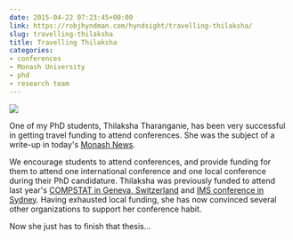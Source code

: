 ```yaml
---
date: 2015-04-22 07:23:45+00:00
link: https://robjhyndman.com/hyndsight/travelling-thilaksha/
slug: travelling-thilaksha
title: Travelling Thilaksha
categories:
- conferences
- Monash University
- phd
- research team
---
```


![](https://www.monash.edu/news/i/media/2015/04/c76b381debfc13682f561bd517e5c23e_n.jpg)

One of my PhD students, Thilaksha Tharanganie, has been very successful in getting travel funding to attend conferences. She was the subject of a write-up in today's [Monash News](https://www.monash.edu/news/show/phd-student-scoops-international-travel-awards).

We encourage students to attend conferences, and provide funding for them to attend one international conference and one local conference during their PhD candidature. Thilaksha was previously funded to attend last year's [COMPSTAT in Geneva, Switzerland](http://compstat2014.org/) and [IMS conference in Sydney](http://ims-asc2014.com/). Having exhausted local funding, she has now convinced several other organizations to support her conference habit.

Now she just has to finish that thesis...
